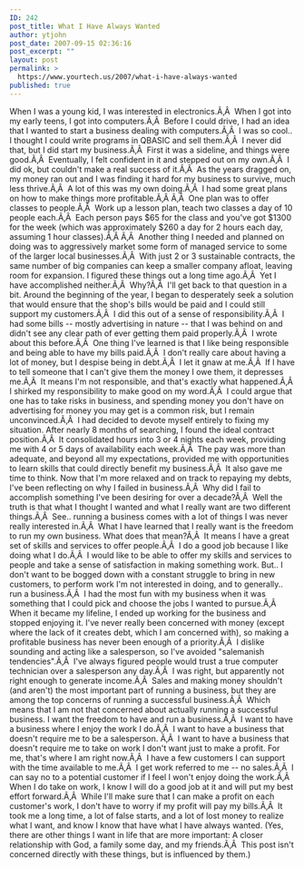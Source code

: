 ```yaml
---
ID: 242
post_title: What I Have Always Wanted
author: ytjohn
post_date: 2007-09-15 02:36:16
post_excerpt: ""
layout: post
permalink: >
  https://www.yourtech.us/2007/what-i-have-always-wanted
published: true
---
```

When I was a young kid, I was interested in electronics.Ã‚Â  When I got into my early teens, I got into computers.Ã‚Â  Before I could drive, I had an idea that I wanted to start a business dealing with computers.Ã‚Â  I was so cool.. I thought I could write programs in QBASIC and sell them.Ã‚Â  I never did that, but I did start my business.Ã‚Â  First it was a sideline, and things were good.Ã‚Â  Eventually, I felt confident in it and stepped out on my own.Ã‚Â  I did ok, but couldn't make a real success of it.Ã‚Â  As the years dragged on, my money ran out and I was finding it hard for my business to survive, much less thrive.Ã‚Â  A lot of this was my own doing.Ã‚Â  I had some great plans on how to make things more profitable.Ã‚Â Ã‚Â  One plan was to offer classes to people.Ã‚Â  Work up a lesson plan, teach two classes a day of 10 people each.Ã‚Â  Each person pays $65 for the class and you've got $1300 for the week (which was approximately $260 a day for 2 hours each day, assuming 1 hour classes).Ã‚Â Ã‚Â  Another thing I needed and planned on doing was to aggressively market some form of managed service to some of the larger local businesses.Ã‚Â  With just 2 or 3 sustainable contracts, the same number of big companies can keep a smaller company afloat, leaving room for expansion.
I figured these things out a long time ago.Ã‚Â  Yet I have accomplished neither.Ã‚Â  Why?Ã‚Â  I'll get back to that question in a bit.
Around the beginning of the year, I began to desperately seek a solution that would ensure that the shop's bills would be paid and I could still support my customers.Ã‚Â  I did this out of a sense of responsibility.Ã‚Â  I had some bills -- mostly advertising in nature -- that I was behind on and didn't see any clear path of ever getting them paid properly.Ã‚Â  I wrote about this before.Ã‚Â  One thing I've learned is that I like being responsible and being able to have my bills paid.Ã‚Â  I don't really care about having a lot of money, but I despise being in debt.Ã‚Â  I let it gnaw at me.Ã‚Â  If I have to tell someone that I can't give them the money I owe them, it depresses me.Ã‚Â  It means I'm not responsible, and that's exactly what happened.Ã‚Â  I shirked my responsibility to make good on my word.Ã‚Â  I could argue that one has to take risks in business, and spending money you don't have on advertising for money you may get is a common risk, but I remain unconvinced.Ã‚Â  I had decided to devote myself entirely to fixing my situation.
After nearly 8 months of searching, I found the ideal contract position.Ã‚Â  It consolidated hours into 3 or 4 nights each week, providing me with 4 or 5 days of availability each week.Ã‚Â  The pay was more than adequate, and beyond all my expectations, provided me with opportunities to learn skills that could directly benefit my business.Ã‚Â  It also gave me time to think.
Now that I'm more relaxed and on track to repaying my debts, I've been reflecting on why I failed in business.Ã‚Â  Why did I fail to accomplish something I've been desiring for over a decade?Ã‚Â  Well the truth is that what I thought I wanted and what I really want are two different things.Ã‚Â  See.. running a business comes with a lot of things I was never really interested in.Ã‚Â  What I have learned that I really want is the freedom to run my own business.
What does that mean?Ã‚Â  It means I have a great set of skills and services to offer people.Ã‚Â  I do a good job because I like doing what I do.Ã‚Â  I would like to be able to offer my skills and services to people and take a sense of satisfaction in making something work. But.. I don't want to be bogged down with a constant struggle to bring in new customers, to perform work I'm not interested in doing, and to generally.. run a business.Ã‚Â  I had the most fun with my business when it was something that I could pick and choose the jobs I wanted to pursue.Ã‚Â  When it became my lifeline, I ended up working for the business and stopped enjoying it.
I've never really been concerned with money (except where the lack of it creates debt, which I am concerned with), so making a profitable business has never been enough of a priority.Ã‚Â  I dislike sounding and acting like a salesperson, so I've avoided "salemanish tendencies".Ã‚Â  I've always figured people would trust a true computer technician over a salesperson any day.Ã‚Â  I was right, but apparently not right enough to generate income.Ã‚Â  Sales and making money shouldn't (and aren't) the most important part of running a business, but they are among the top concerns of running a successful business.Ã‚Â  Which means that I am not that concerned about actually running a successful business.
I want the freedom to have and run a business.Ã‚Â  I want to have a business where I enjoy the work I do.Ã‚Â  I want to have a business that doesn't require me to be a salesperson. Ã‚Â  I want to have a business that doesn't require me to take on work I don't want just to make a profit.
For me, that's where I am right now.Ã‚Â  I have a few customers I can support with the time available to me.Ã‚Â  I get work referred to me -- no sales.Ã‚Â  I can say no to a potential customer if I feel I won't enjoy doing the work.Ã‚Â  When I do take on work, I know I will do a good job at it and will put my best effort forward.Ã‚Â  While I'll make sure that I can make a profit on each customer's work, I don't have to worry if my profit will pay my bills.Ã‚Â  It took me a long time, a lot of false starts, and a lot of lost money to realize what I want, and know I know that have what I have always wanted.
(Yes, there are other things I want in life that are more important: A closer relationship with God, a family some day, and my friends.Ã‚Â  This post isn't concerned directly with these things, but is influenced by them.)